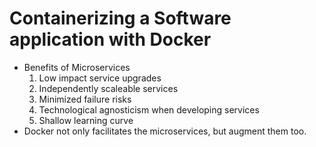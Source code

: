 # Containerizing a Software application with Docker

* Benefits of Microservices
    1. Low impact service upgrades
    2. Independently scaleable services
    3. Minimized failure risks
    4. Technological agnosticism when developing services
    5. Shallow learning curve
* Docker not only facilitates the microservices, but augment them too.